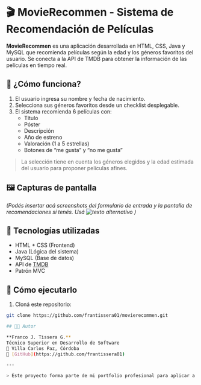 # 🎬 MovieRecommen - Sistema de Recomendación de Películas

**MovieRecommen** es una aplicación desarrollada en HTML, CSS, Java y MySQL que recomienda películas según la edad y los géneros favoritos del usuario. Se conecta a la API de TMDB para obtener la información de las películas en tiempo real.

## 🎯 ¿Cómo funciona?

1. El usuario ingresa su nombre y fecha de nacimiento.
2. Selecciona sus géneros favoritos desde un checklist desplegable.
3. El sistema recomienda 6 películas con:
   - Título
   - Póster
   - Descripción
   - Año de estreno
   - Valoración (1 a 5 estrellas)
   - Botones de “me gusta” y “no me gusta”

> La selección tiene en cuenta los géneros elegidos y la edad estimada del usuario para proponer películas afines.

## 🖼️ Capturas de pantalla

*(Podés insertar acá screenshots del formulario de entrada y la pantalla de recomendaciones si tenés. Usá ![texto alternativo](ruta-de-la-imagen.png) )*

## 🧰 Tecnologías utilizadas

- HTML + CSS (Frontend)
- Java (Lógica del sistema)
- MySQL (Base de datos)
- API de [TMDB](https://www.themoviedb.org/documentation/api)
- Patrón MVC

## 🚀 Cómo ejecutarlo

1. Cloná este repositorio:
```bash
git clone https://github.com/frantissera01/movierecommen.git

## 👨‍💻 Autor

**Franco J. Tissera G.**  
Técnico Superior en Desarrollo de Software  
📍 Villa Carlos Paz, Córdoba  
🔗 [GitHub](https://github.com/frantissera01)  

---

> Este proyecto forma parte de mi portfolio profesional para aplicar a oportunidades en el área de IT, tanto en Argentina como en el exterior.

